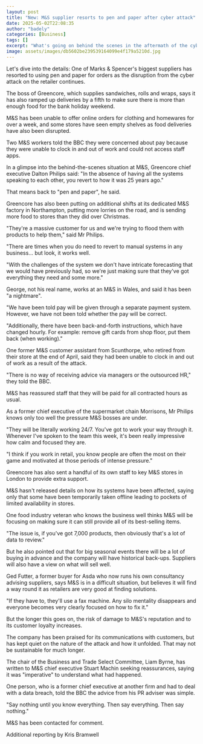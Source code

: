 ```yaml
---
layout: post
title: "New: M&S supplier resorts to pen and paper after cyber attack"
date: 2025-05-02T22:08:35
author: "badely"
categories: [Business]
tags: []
excerpt: "What's going on behind the scenes in the aftermath of the cyber attack on M&amp;S."
image: assets/images/db5602be239539164099e4f179a5210d.jpg
---
```


Let's dive into the details: One of Marks & Spencer's biggest suppliers has resorted to using pen and paper for orders as the disruption from the cyber attack on the retailer continues.

The boss of Greencore, which supplies sandwiches, rolls and wraps, says it has also ramped up deliveries by a fifth to make sure there is more than enough food for the bank holiday weekend. 

M&S has been unable to offer online orders for clothing and homewares for over a week, and some stores have seen empty shelves as food deliveries have also been disrupted.

Two M&S workers told the BBC they were concerned about pay because they were unable to clock in and out of work and could not access staff apps.

In a glimpse into the behind-the-scenes situation at M&S, Greencore chief executive Dalton Philips said: "In the absence of having all the systems speaking to each other, you revert to how it was 25 years ago."

That means back to "pen and paper", he said.

Greencore has also been putting on additional shifts at its dedicated M&S factory in Northampton, putting more lorries on the road, and is sending more food to stores than they did over Christmas.

"They're a massive customer for us and we're trying to flood them with products to help them," said Mr Philips.

"There are times when you do need to revert to manual systems in any business... but look, it works well.

"With the challenges of the system we don't have intricate forecasting that we would have previously had, so we're just making sure that they've got everything they need and some more."

George, not his real name, works at an M&S in Wales, and said it has been "a nightmare".

"We have been told pay will be given through a separate payment system. However, we have not been told whether the pay will be correct.

"Additionally, there have been back-and-forth instructions, which have changed hourly. For example: remove gift cards from shop floor, put them back (when working)."

One former M&S customer assistant from Scunthorpe, who retired from their store at the end of April, said they had been unable to clock in and out of work as a result of the attack.

"There is no way of receiving advice via managers or the outsourced HR," they told the BBC.

M&S has reassured staff that they will be paid for all contracted hours as usual.

As a former chief executive of the supermarket chain Morrisons, Mr Philips knows only too well the pressure M&S bosses are under.

"They will be literally working 24/7. You've got to work your way through it. Whenever I've spoken to the team this week, it's been really impressive how calm and focused they are.

"I think if you work in retail, you know people are often the most on their game and motivated at those periods of intense pressure."

Greencore has also sent a handful of its own staff to key M&S stores in London to provide extra support.

M&S hasn't released details on how its systems have been affected, saying only that some have been temporarily taken offline leading to pockets of limited availability in stores.

One food industry veteran who knows the business well thinks M&S will be focusing on making sure it can still provide all of its best-selling items.

"The issue is, if you've got 7,000 products, then obviously that's a lot of data to review."

But he also pointed out that for big seasonal events there will be a lot of buying in advance and the company will have historical back-ups. Suppliers will also have a view on what will sell well.

Ged Futter, a former buyer for Asda who now runs his own consultancy advising suppliers, says M&S is in a difficult situation, but believes it will find a way round it as retailers are very good at finding solutions.

"If they have to, they'll use a fax machine. Any silo mentality disappears and everyone becomes very clearly focused on how to fix it."

But the longer this goes on, the risk of damage to M&S's reputation and to its customer loyalty increases.

The company has been praised for its communications with customers, but has kept quiet on the nature of the attack and how it unfolded. That may not be sustainable for much longer.

The chair of the Business and Trade Select Committee, Liam Byrne, has written to M&S chief executive Stuart Machin seeking reassurances, saying it was "imperative" to understand what had happened.

One person, who is a former chief executive at another firm and had to deal with a data breach, told the BBC the advice from his PR adviser was simple.

"Say nothing until you know everything. Then say everything. Then say nothing."

M&S has been contacted for comment. 

Additional reporting by Kris Bramwell 

